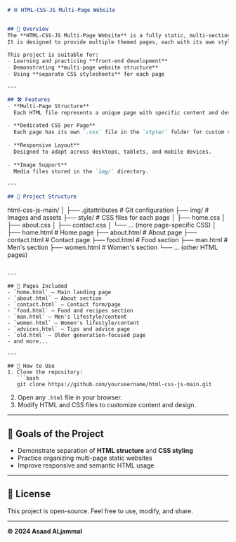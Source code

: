 ```markdown
# 🌐 HTML-CSS-JS Multi-Page Website


## 📌 Overview
The **HTML-CSS-JS Multi-Page Website** is a fully static, multi-section website built using **HTML5**, **CSS3**, and **JavaScript**.  
It is designed to provide multiple themed pages, each with its own styling and layout, delivering a smooth navigation experience.

This project is suitable for:
- Learning and practicing **front-end development**
- Demonstrating **multi-page website structure**
- Using **separate CSS stylesheets** for each page

---

## 🛠 Features
- **Multi-Page Structure**  
  Each HTML file represents a unique page with specific content and design.
  
- **Dedicated CSS per Page**  
  Each page has its own `.css` file in the `style/` folder for custom styling.
  
- **Responsive Layout**  
  Designed to adapt across desktops, tablets, and mobile devices.
  
- **Image Support**  
  Media files stored in the `img/` directory.

---

## 📂 Project Structure
```

html-css-js-main/
│
├── .gitattributes           # Git configuration
├── img/                     # Images and assets
├── style/                   # CSS files for each page
│   ├── home.css
│   ├── about.css
│   ├── contact.css
│   └── ... (more page-specific CSS)
│
├── home.html                # Home page
├── about.html               # About page
├── contact.html             # Contact page
├── food.html                # Food section
├── man.html                 # Men's section
├── women.html               # Women's section
└── ... (other HTML pages)

````

---

## 📄 Pages Included
- `home.html` – Main landing page  
- `about.html` – About section  
- `contact.html` – Contact form/page  
- `food.html` – Food and recipes section  
- `man.html` – Men's lifestyle/content  
- `women.html` – Women's lifestyle/content  
- `advices.html` – Tips and advice page  
- `old.html` – Older generation-focused page  
- and more...

---

## 🚀 How to Use
1. Clone the repository:
   ```bash
   git clone https://github.com/yourusername/html-css-js-main.git
````

2. Open any `.html` file in your browser.
3. Modify HTML and CSS files to customize content and design.

---

## 🎯 Goals of the Project

* Demonstrate separation of **HTML structure** and **CSS styling**
* Practice organizing multi-page static websites
* Improve responsive and semantic HTML usage

---

## 📜 License

This project is open-source. Feel free to use, modify, and share.

---

**© 2024 Asaad ALjammal**

```
```

